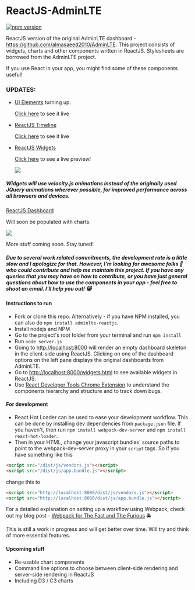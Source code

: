 # ReactJS-AdminLTE

[![npm version](https://badge.fury.io/js/adminlte-reactjs.svg)](https://badge.fury.io/js/adminlte-reactjs)

ReactJS version of the original AdminLTE dashboard - https://github.com/almasaeed2010/AdminLTE. This project consists of widgets, charts and other components written in ReactJS. Stylesheets are borrowed from the AdminLTE project. 

If you use React in your app, you might find some of these components useful!


### UPDATES: 

- [UI Elements](https://github.com/booleanhunter/ReactJS-AdminLTE/tree/master/public/src/pages/ui-elements) turning up.

    [Click here](http://ec2-52-74-208-196.ap-southeast-1.compute.amazonaws.com:8000/UI/general.html) to see it live



- [ReactJS Timeline](https://github.com/booleanhunter/ReactJS-AdminLTE/tree/master/public/src/pages/timeline-page)

    [Click here](http://ec2-52-74-208-196.ap-southeast-1.compute.amazonaws.com:8000/timeline.html) to see it live


- [ReactJS Widgets](https://github.com/booleanhunter/ReactJS-AdminLTE/tree/master/public/src/pages/widgets-page)

    [Click here](http://ec2-52-74-208-196.ap-southeast-1.compute.amazonaws.com:8000/widgets.html) to see a live preview!

    ![](https://github.com/booleanhunter/ReactJS-AdminLTE/blob/master/screenshots/widgets.png?raw=true)


##### Widgets will use velocity.js animations instead of the originally used JQuery animations wherever possible, for improved performance across all browsers and devices.


[ReactJS Dashboard](https://github.com/booleanhunter/ReactJS-AdminLTE/tree/master/public/src/pages/dashboardV1)

Will soon be populated with charts.

![](https://github.com/booleanhunter/ReactJS-AdminLTE/blob/master/screenshots/dashboard-v1.png?raw=true)


More stuff coming soon. Stay tuned!

##### Due to several work related commitments, the development rate is a little slow and I apologize for that. However, I'm looking for awesome folks :metal: who could contribute and help me maintain this project. If you have any queries that you may have on how to contribute, or you have just general questions about how to use the components in your app - feel free to shoot an email. I'll help you out! :smile_cat:


#### Instructions to run

- Fork or clone this repo. Alternatively - if you have NPM installed, you can also do `npm install adminlte-reactjs`.
- Install nodejs and NPM
- Go to the project's root folder from your terminal and run `npm install`
- Run `node server.js`
- Going to [http://localhost:8000](http://localhost:8000) will render an empty dashboard skeleton in the client-side using ReactJS. Clicking on one of the dashboard options on the left pane displays the original dashboards from AdminLTE.
- Go to [http://localhost:8000/widgets.html](http://localhost:8000/widgets.html) to see available widgets in ReactJS.
- Use [React Developer Tools Chrome Extension](https://chrome.google.com/webstore/detail/react-developer-tools/fmkadmapgofadopljbjfkapdkoienihi?hl=en) to understand the components hierarchy and structure and to track down bugs.


#### For development

- React Hot Loader can be used to ease your development workflow. This can be done by installing dev dependencies from `package.json` file. If you haven't, then
run `npm install webpack-dev-server` and `npm install react-hot-loader`.
- Then in your HTML, change your javascript bundles' source paths to point to the webpack-dev-server proxy in your `script` tags. So if you have something
like this 

```html
<script src="/dist/js/vendors.js"></script>
<script src="/dist/js/app.bundle.js"></script>
```

change this to 

```html
<script src="http://localhost:8080/dist/js/vendors.js"></script>
<script src="http://localhost:8080/dist/js/app.bundle.js"></script>
```

For a detailed explanation on setting up a workflow using Webpack, check out my blog post - [Webpack for The Fast and The Furious](https://medium.com/@booleanhunter/webpack-for-the-fast-and-the-furious-bf8d3746adbd#.uzx2l0hy4) :oncoming_police_car:

This is still a work in progress and will get better over time. Will try and think of more essential features. 

#### Upcoming stuff

- Re-usable chart components
- Command line options to choose between client-side rendering and server-side rendering in ReactJS
- Including D3 / C3 charts 